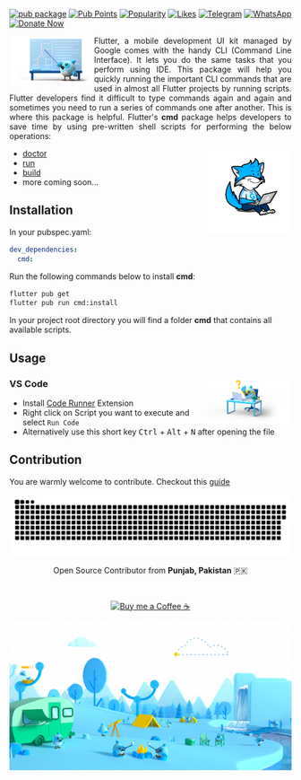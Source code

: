 [![pub package](https://img.shields.io/pub/v/cmd.svg?label=cmd&color=blue)](https://pub.dev/packages/cmd)
[![Pub Points](https://img.shields.io/pub/points/cmd)](https://pub.dev/packages/cmd/score)
[![Popularity](https://img.shields.io/pub/popularity/cmd)](https://pub.dev/packages/cmd/score)
[![Likes](https://img.shields.io/pub/likes/cmd)](https://pub.dev/packages/cmd/score)
[![Telegram](https://img.shields.io/badge/Telegram-blue?logo=telegram&logoColor=white)](https://t.me/UsamaSarwar)
[![WhatsApp](https://img.shields.io/badge/WhatsApp-tgreen?logo=whatsapp&logoColor=white)](https://wa.me/923100007773)
[![Donate Now](https://img.shields.io/badge/Donate-cmd-FFDD00?logo=buy-me-a-coffee&logoColor=white)](https://www.buymeacoffee.com/UsamaSarwar)

<img align="left" alt="flutter cmd" src="https://raw.githubusercontent.com/UsamaSarwar/cmd/main/flutter/assets/path.png" height="auto" width ="30%"/>
<p align="justify">
Flutter, a mobile development UI kit managed by Google comes with the handy CLI (Command Line Interface). It lets you do the same tasks that you perform using IDE. This package will help you quickly running the important CLI commands that are used in almost all Flutter projects by running scripts. Flutter developers find it difficult to type commands again and again and sometimes you need to run a series of commands one after another. This is where this package is helpful. Flutter's <b>cmd</b> package helps developers to save time by using pre-written shell scripts for performing the below operations:
</p>

<img align="right" alt="flutter cmd" src="https://raw.githubusercontent.com/UsamaSarwar/cmd/main/flutter/assets/coding.gif" height="auto" width ="150"/>

- [doctor](https://raw.githubusercontent.com/UsamaSarwar/cmd/main/flutter/cmd/doctor.sh)
- [run](https://raw.githubusercontent.com/UsamaSarwar/cmd/main/flutter/cmd/run.sh)
- [build](https://raw.githubusercontent.com/UsamaSarwar/cmd/main/flutter/cmd/build.sh)
- more coming soon...

## Installation

In your pubspec.yaml:

```yaml
dev_dependencies:
  cmd:
```

Run the following commands below to install **cmd**:

```bash
flutter pub get
flutter pub run cmd:install
```

In your project root directory you will find a folder **cmd** that contains all available scripts.

## Usage

<img align="right" alt="FAQs" src="https://raw.githubusercontent.com/UsamaSarwar/cmd/main/flutter/assets/faq.png" height="auto" width ="30%"/>

### VS Code

- Install [Code Runner](https://marketplace.visualstudio.com/items?itemName=formulahendry.code-runner) Extension
- Right click on Script you want to execute and select `Run Code`
- Alternatively use this short key <kbd>Ctrl</kbd> + <kbd>Alt</kbd> + <kbd>N</kbd> after opening the file

## Contribution
You are warmly welcome to contribute. Checkout this [guide](https://github.com/UsamaSarwar/cmd/blob/main/flutter/CONTRIBUTING.MD)


<p align="center"> <img src="https://raw.githubusercontent.com/UsamaSarwar/cmd/main/flutter/assets/contribution.svg" alt="cmd Contributions" /> </p>

<p align="center">Open Source Contributor from <b>Punjab, Pakistan</b> 🇵🇰 </p>
<div align="center"><br>
<p><a href="https://www.buymeacoffee.com/UsamaSarwar"> <img align="center" src="https://cdn.buymeacoffee.com/buttons/v2/default-yellow.png" height="40" width="168" alt="Buy me a Coffee ☕" /></a></p>
</div>

<p align="center"> <img src="https://raw.githubusercontent.com/UsamaSarwar/cmd/main/flutter/assets/cmd.jpg" alt="Flutter Engage" /> </p>